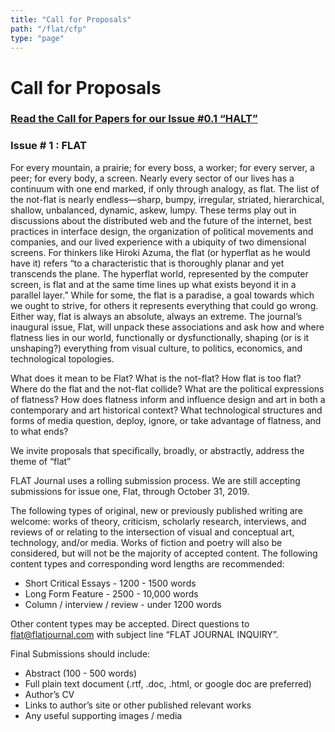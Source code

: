 ```yaml
---
title: "Call for Proposals"
path: "/flat/cfp"
type: "page"
---
```


# Call for Proposals

### [Read the Call for Papers for our Issue #0.1 “HALT”](/cfp)


### Issue # 1 : FLAT
For every mountain, a prairie; for every boss, a worker; for every server, a peer; for every body, a screen. Nearly every sector of our lives has a continuum with one end marked, if only through analogy, as flat. The list of the not-flat is nearly endless—sharp, bumpy, irregular, striated, hierarchical, shallow, unbalanced, dynamic, askew, lumpy. These terms play out in discussions about the distributed web and the future of the internet, best practices in interface design, the organization of political movements and companies, and our lived experience with a ubiquity of two dimensional screens. For thinkers like Hiroki Azuma, the flat (or hyperflat as he would have it) refers “to a characteristic that is thoroughly planar and yet transcends the plane. The hyperflat world, represented by the computer screen, is flat and at the same time lines up what exists beyond it in a parallel layer.” While for some, the flat is a paradise, a goal towards which we ought to strive, for others it represents everything that could go wrong. Either way, flat is always an absolute, always an extreme. The journal’s inaugural issue, Flat, will unpack these associations and ask how and where flatness lies in our world, functionally or dysfunctionally, shaping (or is it unshaping?) everything from visual culture, to politics, economics, and technological topologies.

What does it mean to be Flat? What is the not-flat? How flat is too flat? Where do the flat and the not-flat collide? What are the political expressions of flatness? How does flatness inform and influence design and art in both a contemporary and art historical context? What technological structures and forms of media question, deploy, ignore, or take advantage of flatness, and to what ends?

We invite proposals that specifically, broadly, or abstractly, address the theme of “flat”

FLAT Journal uses a rolling submission process. We are still accepting submissions for issue one, Flat, through October 31, 2019.

The following types of original, new or previously published writing are welcome: works of theory, criticism, scholarly research, interviews, and reviews of or relating to the intersection of visual and conceptual art, technology, and/or media. Works of fiction and poetry will also be considered, but will not be the majority of accepted content. The following content types and corresponding word lengths are recommended:

* Short Critical Essays - 1200 - 1500 words
* Long Form Feature - 2500 - 10,000 words
* Column / interview / review - under 1200 words

Other content types may be accepted. Direct questions to [flat@flatjournal.com](mailto:flat@flatjournal.com) with subject line “FLAT JOURNAL INQUIRY”.

Final Submissions should include:

* Abstract (100 - 500 words)
* Full plain text document (.rtf, .doc, .html, or google doc are preferred)
* Author’s CV
* Links to author’s site or other published relevant works
* Any useful supporting images / media

